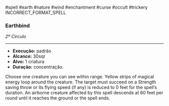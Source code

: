 #spell #earth #nature #wind #enchantment #curse #occult #trickery  
INCORRECT_FORMAT_SPELL
### Earthbind
*2º Círculo*
___
- **Execução:** padrão
- **Alcance:** 30sqr
- **Alvo:** 1 criatura
- **Duração:** concentração.

Choose one creature you can see within range. Yellow strips of magical energy loop around the creature. The target must succeed on a Strength saving throw or its flying speed (if any) is reduced to 0 feet for the spell’s duration. An airborne creature affected by this spell descends at 60 feet per round until it reaches the ground or the spell ends.
